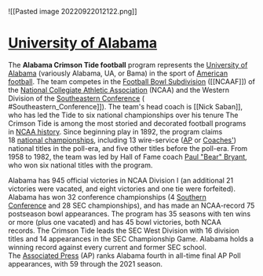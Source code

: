 ![[Pasted image 20220922012122.png]]


# <u>University of Alabama</u>
The **Alabama Crimson Tide football** program represents the [University of Alabama](https://en.wikipedia.org/wiki/University_of_Alabama "University of Alabama") (variously Alabama, UA, or Bama) in the sport of [American football](https://en.wikipedia.org/wiki/American_football "American football"). The team competes in the [Football Bowl Subdivision](https://en.wikipedia.org/wiki/Football_Bowl_Subdivision "Football Bowl Subdivision") ([[NCAAF]]) of the [National Collegiate Athletic Association](https://en.wikipedia.org/wiki/National_Collegiate_Athletic_Association "National Collegiate Athletic Association") (NCAA) and the Western Division of the [Southeastern Conference](https://en.wikipedia.org/wiki/Southeastern_Conference "Southeastern Conference") ( #Southeastern_Conference]]). The team's head coach is [[Nick Saban]], who has led the Tide to six national championships over his tenure The Crimson Tide is among the most storied and decorated football programs in [NCAA history](https://en.wikipedia.org/wiki/NCAA_history "NCAA history"). Since beginning play in 1892, the program claims 18 [national championships](https://en.wikipedia.org/wiki/College_football_national_championships_in_NCAA_Division_I_FBS "College football national championships in NCAA Division I FBS"), including 13 wire-service ([AP](https://en.wikipedia.org/wiki/AP_National_Championship_Trophy "AP National Championship Trophy") or [Coaches'](https://en.wikipedia.org/wiki/AFCA_National_Championship_Trophy "AFCA National Championship Trophy")) national titles in the poll-era, and five other titles before the poll-era. From 1958 to 1982, the team was led by Hall of Fame coach [Paul "Bear" Bryant](https://en.wikipedia.org/wiki/Bear_Bryant "Bear Bryant"), who won six national titles with the program.

Alabama has 945 official victories in NCAA Division I (an additional 21 victories were vacated, and eight victories and one tie were forfeited). Alabama has won 32 conference championships (4 [Southern Conference](https://en.wikipedia.org/wiki/Southern_Conference "Southern Conference") and 28 SEC championships), and has made an NCAA-record 75 postseason bowl appearances. The program has 35 seasons with ten wins or more (plus one vacated) and has 45 bowl victories, both NCAA records. The Crimson Tide leads the SEC West Division with 16 division titles and 14 appearances in the SEC Championship Game. Alabama holds a winning record against every current and former SEC school. The [Associated Press](https://en.wikipedia.org/wiki/Associated_Press "Associated Press") (AP) ranks Alabama fourth in all-time final AP Poll appearances, with 59 through the 2021 season.